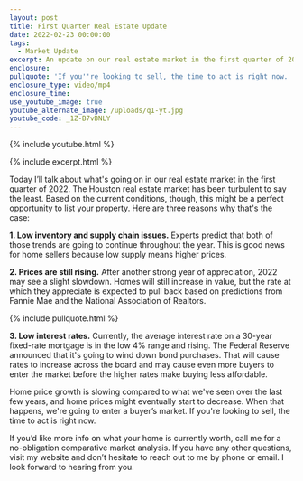 ```yaml
---
layout: post
title: First Quarter Real Estate Update
date: 2022-02-23 00:00:00
tags:
  - Market Update
excerpt: An update on our real estate market in the first quarter of 2022.
enclosure:
pullquote: 'If you''re looking to sell, the time to act is right now. '
enclosure_type: video/mp4
enclosure_time:
use_youtube_image: true
youtube_alternate_image: /uploads/q1-yt.jpg
youtube_code: _1Z-B7vBNLY
---
```

{% include youtube.html %}

{% include excerpt.html %}

Today I’ll talk about what's going on in our real estate market in the first quarter of 2022. The Houston real estate market has been turbulent to say the least. Based on the current conditions, though, this might be a perfect opportunity to list your property. Here are three reasons why that's the case:

**1\. Low inventory and supply chain issues.** Experts predict that both of those trends are going to continue throughout the year. This is good news for home sellers because low supply means higher prices.

**2\. Prices are still rising.** After another strong year of appreciation, 2022 may see a slight slowdown. Homes will still increase in value, but the rate at which they appreciate is expected to pull back based on predictions from Fannie Mae and the National Association of Realtors.

{% include pullquote.html %}

**3\. Low interest rates.** Currently, the average interest rate on a 30-year fixed-rate mortgage is in the low 4% range and rising. The Federal Reserve announced that it's going to wind down bond purchases. That will cause rates to increase across the board and may cause even more buyers to enter the market before the higher rates make buying less affordable.

Home price growth is slowing compared to what we've seen over the last few years, and home prices might eventually start to decrease. When that happens, we're going to enter a buyer’s market. If you're looking to sell, the time to act is right now.

If you’d like more info on what your home is currently worth, call me for a no-obligation comparative market analysis. If you have any other questions, visit my website and don’t hesitate to reach out to me by phone or email. I look forward to hearing from you.
